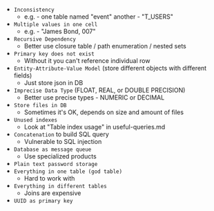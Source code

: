 * `Inconsistency`
    * e.g. - one table named "event" another - "T_USERS"
* `Multiple values in one cell`
    * e.g. - "James Bond, 007"
* `Recursive Dependency`
    * Better use closure table / path enumeration / nested sets
* `Primary key does not exist`
    * Without it you can't reference individual row
* `Entity-Attribute-Value Model` (store different objects with different fields)
    * Just store json in DB
* `Imprecise Data Type` (FLOAT, REAL, or DOUBLE PRECISION)
    * Better use precise types - NUMERIC or DECIMAL
* `Store files in DB`
    * Sometimes it's OK, depends on size and amount of files
* `Unused indexes`
    * Look at "Table index usage" in useful-queries.md
* `Concatenation` to build SQL query
    * Vulnerable to SQL injection
* `Database as message queue`
    * Use specialized products
* `Plain text password storage`
* `Everything in one table (god table)`
    * Hard to work with
* `Everything in different tables`
    * Joins are expensive
* `UUID as primary key`
